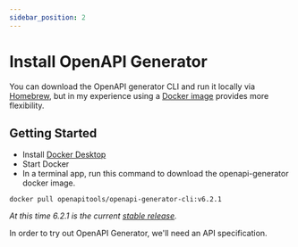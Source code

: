 ```yaml
---
sidebar_position: 2
---
```


# Install OpenAPI Generator

You can download the OpenAPI generator CLI and run it locally via [Homebrew](https://github.com/OpenAPITools/openapi-generator#15---homebrew), but in my experience using a [Docker image](https://github.com/OpenAPITools/openapi-generator#16---docker) provides more flexibility.

## Getting Started

* Install [Docker Desktop](https://docs.docker.com/desktop/)
* Start Docker
* In a terminal app, run this command to download the openapi-generator docker image.

```
docker pull openapitools/openapi-generator-cli:v6.2.1
```

*At this time 6.2.1 is the current [stable release](https://github.com/OpenAPITools/openapi-generator#11---compatibility).*

In order to try out OpenAPI Generator, we'll need an API specification.